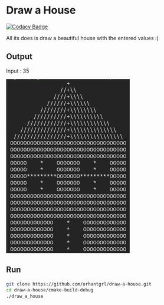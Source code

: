 # Draw a House
[![Codacy Badge](https://api.codacy.com/project/badge/Grade/54ddf9e5149d45959ebe231db24c97b5)](https://www.codacy.com/manual/orhantgrl/draw-a-house?utm_source=github.com&amp;utm_medium=referral&amp;utm_content=orhantgrl/draw-a-house&amp;utm_campaign=Badge_Grade)

All its does is draw a beautiful house with the entered values :)

## Output
Input : 35

![Output](res/output.png)

## Run

```bash
git clone https://github.com/orhantgrl/draw-a-house.git
cd draw-a-house/cmake-build-debug
./draw_a_house
```
